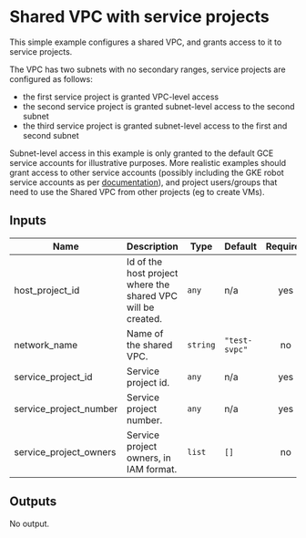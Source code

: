 # Shared VPC with service projects

This simple example configures a shared VPC, and grants access to it to service projects.

The VPC has two subnets with no secondary ranges, service projects are configured as follows:

- the first service project is granted VPC-level access
- the second service project is granted subnet-level access to the second subnet
- the third service project is granted subnet-level access to the first and second subnet

Subnet-level access in this example is only granted to the default GCE service accounts for illustrative purposes. More realistic examples should grant access to other service accounts (possibly including the GKE robot service accounts as per [documentation](https://cloud.google.com/kubernetes-engine/docs/how-to/cluster-shared-vpc)), and project users/groups that need to use the Shared VPC from other projects (eg to create VMs).

<!-- BEGINNING OF PRE-COMMIT-TERRAFORM DOCS HOOK -->
## Inputs

| Name | Description | Type | Default | Required |
|------|-------------|------|---------|:--------:|
| host\_project\_id | Id of the host project where the shared VPC will be created. | `any` | n/a | yes |
| network\_name | Name of the shared VPC. | `string` | `"test-svpc"` | no |
| service\_project\_id | Service project id. | `any` | n/a | yes |
| service\_project\_number | Service project number. | `any` | n/a | yes |
| service\_project\_owners | Service project owners, in IAM format. | `list` | `[]` | no |

## Outputs

No output.

<!-- END OF PRE-COMMIT-TERRAFORM DOCS HOOK -->
